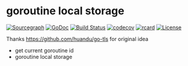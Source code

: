 # goroutine local storage

[![Sourcegraph](https://sourcegraph.com/github.com/modern-go/gls/-/badge.svg)](https://sourcegraph.com/github.com/modern-go/gls?badge)
[![GoDoc](http://img.shields.io/badge/go-documentation-blue.svg?style=flat-square)](http://godoc.org/github.com/modern-go/gls)
[![Build Status](https://travis-ci.org/modern-go/gls.svg?branch=master)](https://travis-ci.org/modern-go/gls)
[![codecov](https://codecov.io/gh/modern-go/gls/branch/master/graph/badge.svg)](https://codecov.io/gh/modern-go/gls)
[![rcard](https://goreportcard.com/badge/github.com/modern-go/gls)](https://goreportcard.com/report/github.com/modern-go/gls)
[![License](https://img.shields.io/badge/License-Apache%202.0-blue.svg)](https://raw.githubusercontent.com/modern-go/gls/master/LICENSE)

Thanks https://github.com/huandu/go-tls for original idea

* get current goroutine id
* goroutine local storage